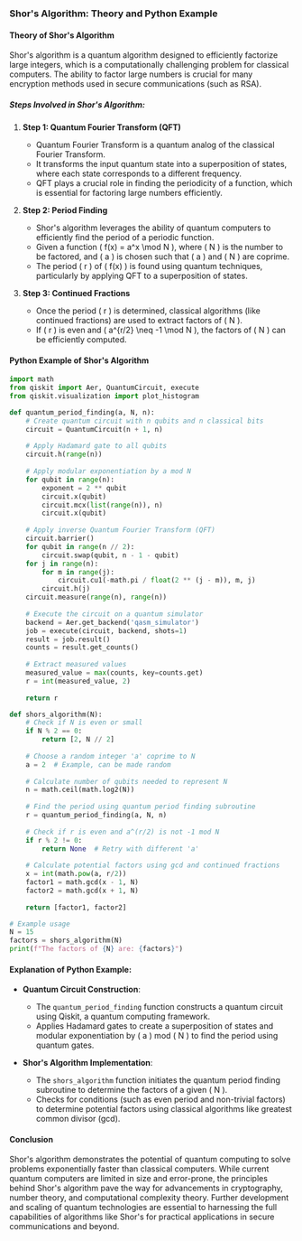 ### Shor's Algorithm: Theory and Python Example

#### Theory of Shor's Algorithm

Shor's algorithm is a quantum algorithm designed to efficiently factorize large integers, which is a computationally challenging problem for classical computers. The ability to factor large numbers is crucial for many encryption methods used in secure communications (such as RSA).

##### Steps Involved in Shor's Algorithm:

1. **Step 1: Quantum Fourier Transform (QFT)**
   - Quantum Fourier Transform is a quantum analog of the classical Fourier Transform.
   - It transforms the input quantum state into a superposition of states, where each state corresponds to a different frequency.
   - QFT plays a crucial role in finding the periodicity of a function, which is essential for factoring large numbers efficiently.

2. **Step 2: Period Finding**
   - Shor's algorithm leverages the ability of quantum computers to efficiently find the period of a periodic function.
   - Given a function \( f(x) = a^x \mod N \), where \( N \) is the number to be factored, and \( a \) is chosen such that \( a \) and \( N \) are coprime.
   - The period \( r \) of \( f(x) \) is found using quantum techniques, particularly by applying QFT to a superposition of states.

3. **Step 3: Continued Fractions**
   - Once the period \( r \) is determined, classical algorithms (like continued fractions) are used to extract factors of \( N \).
   - If \( r \) is even and \( a^{r/2} \neq -1 \mod N \), the factors of \( N \) can be efficiently computed.

#### Python Example of Shor's Algorithm

```python
import math
from qiskit import Aer, QuantumCircuit, execute
from qiskit.visualization import plot_histogram

def quantum_period_finding(a, N, n):
    # Create quantum circuit with n qubits and n classical bits
    circuit = QuantumCircuit(n + 1, n)
    
    # Apply Hadamard gate to all qubits
    circuit.h(range(n))
    
    # Apply modular exponentiation by a mod N
    for qubit in range(n):
        exponent = 2 ** qubit
        circuit.x(qubit)
        circuit.mcx(list(range(n)), n)
        circuit.x(qubit)
    
    # Apply inverse Quantum Fourier Transform (QFT)
    circuit.barrier()
    for qubit in range(n // 2):
        circuit.swap(qubit, n - 1 - qubit)
    for j in range(n):
        for m in range(j):
            circuit.cu1(-math.pi / float(2 ** (j - m)), m, j)
        circuit.h(j)
    circuit.measure(range(n), range(n))
    
    # Execute the circuit on a quantum simulator
    backend = Aer.get_backend('qasm_simulator')
    job = execute(circuit, backend, shots=1)
    result = job.result()
    counts = result.get_counts()
    
    # Extract measured values
    measured_value = max(counts, key=counts.get)
    r = int(measured_value, 2)
    
    return r

def shors_algorithm(N):
    # Check if N is even or small
    if N % 2 == 0:
        return [2, N // 2]
    
    # Choose a random integer 'a' coprime to N
    a = 2  # Example, can be made random
    
    # Calculate number of qubits needed to represent N
    n = math.ceil(math.log2(N))
    
    # Find the period using quantum period finding subroutine
    r = quantum_period_finding(a, N, n)
    
    # Check if r is even and a^(r/2) is not -1 mod N
    if r % 2 != 0:
        return None  # Retry with different 'a'
    
    # Calculate potential factors using gcd and continued fractions
    x = int(math.pow(a, r/2))
    factor1 = math.gcd(x - 1, N)
    factor2 = math.gcd(x + 1, N)
    
    return [factor1, factor2]

# Example usage
N = 15
factors = shors_algorithm(N)
print(f"The factors of {N} are: {factors}")
```

#### Explanation of Python Example:

- **Quantum Circuit Construction**:
  - The `quantum_period_finding` function constructs a quantum circuit using Qiskit, a quantum computing framework.
  - Applies Hadamard gates to create a superposition of states and modular exponentiation by \( a \) mod \( N \) to find the period using quantum gates.
  
- **Shor's Algorithm Implementation**:
  - The `shors_algorithm` function initiates the quantum period finding subroutine to determine the factors of a given \( N \).
  - Checks for conditions (such as even period and non-trivial factors) to determine potential factors using classical algorithms like greatest common divisor (gcd).

#### Conclusion

Shor's algorithm demonstrates the potential of quantum computing to solve problems exponentially faster than classical computers. While current quantum computers are limited in size and error-prone, the principles behind Shor's algorithm pave the way for advancements in cryptography, number theory, and computational complexity theory. Further development and scaling of quantum technologies are essential to harnessing the full capabilities of algorithms like Shor's for practical applications in secure communications and beyond.
